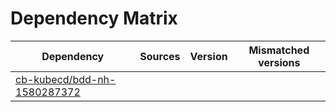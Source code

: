 # Dependency Matrix

Dependency | Sources | Version | Mismatched versions
---------- | ------- | ------- | -------------------
[cb-kubecd/bdd-nh-1580287372](https://github.com/cb-kubecd/bdd-nh-1580287372.git) |  | []() | 
